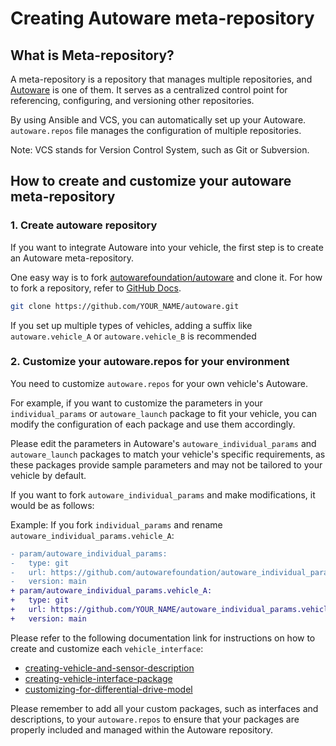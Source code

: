 # Creating Autoware meta-repository

## What is Meta-repository?

A meta-repository is a repository that manages multiple repositories, and [Autoware](https://github.com/autowarefoundation/autoware) is one of them.
It serves as a centralized control point for referencing, configuring, and versioning other repositories.

By using Ansible and VCS, you can automatically set up your Autoware.
`autoware.repos` file manages the configuration of multiple repositories.

Note: VCS stands for Version Control System, such as Git or Subversion.

## How to create and customize your autoware meta-repository

### 1. Create autoware repository

If you want to integrate Autoware into your vehicle, the first step is to create an Autoware meta-repository.

One easy way is to fork [autowarefoundation/autoware](https://github.com/autowarefoundation/autoware) and clone it.
For how to fork a repository, refer to [GitHub Docs](https://docs.github.com/en/get-started/quickstart/fork-a-repo).

```bash
git clone https://github.com/YOUR_NAME/autoware.git
```

If you set up multiple types of vehicles, adding a suffix like `autoware.vehicle_A` or `autoware.vehicle_B` is recommended

### 2. Customize your autoware.repos for your environment

You need to customize `autoware.repos` for your own vehicle's Autoware.

For example, if you want to customize the parameters in your `individual_params` or `autoware_launch` package to fit your vehicle, you can modify the configuration of each package and use them accordingly.

Please edit the parameters in Autoware's `autoware_individual_params` and `autoware_launch` packages to match your vehicle's specific requirements, as these packages provide sample parameters and may not be tailored to your vehicle by default.

If you want to fork `autoware_individual_params` and make modifications, it would be as follows:

Example: If you fork `individual_params` and rename `autoware_individual_params.vehicle_A`:

```diff
- param/autoware_individual_params:
-   type: git
-   url: https://github.com/autowarefoundation/autoware_individual_params
-   version: main
+ param/autoware_individual_params.vehicle_A:
+   type: git
+   url: https://github.com/YOUR_NAME/autoware_individual_params.vehicle_A
+   version: main
```

Please refer to the following documentation link for instructions on how to create and customize each `vehicle_interface`:

- [creating-vehicle-and-sensor-description](https://autowarefoundation.github.io/autoware-documentation/main/how-to-guides/integrating-autoware/creating-vehicle-and-sensor-description/creating-vehicle-and-sensor-description)
- [creating-vehicle-interface-package](https://autowarefoundation.github.io/autoware-documentation/main/how-to-guides/integrating-autoware/creating-vehicle-interface-package/creating-a-vehicle-interface-for-an-ackermann-kinematic-model/)
- [customizing-for-differential-drive-model](https://autowarefoundation.github.io/autoware-documentation/main/how-to-guides/integrating-autoware/creating-vehicle-interface-package/customizing-for-differential-drive-model/)

Please remember to add all your custom packages, such as interfaces and descriptions, to your `autoware.repos` to ensure that your packages are properly included and managed within the Autoware repository.
